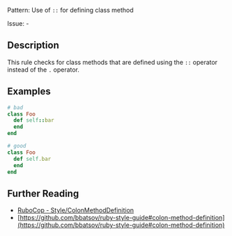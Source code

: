 Pattern: Use of `::` for defining class method

Issue: -

## Description

This rule checks for class methods that are defined using the `::` operator instead of the `.` operator.

## Examples

```ruby
# bad
class Foo
  def self::bar
  end
end

# good
class Foo
  def self.bar
  end
end
```

## Further Reading

* [RuboCop - Style/ColonMethodDefinition](https://rubocop.readthedocs.io/en/latest/cops_style/#stylecolonmethoddefinition)
* [https://github.com/bbatsov/ruby-style-guide#colon-method-definition](https://github.com/bbatsov/ruby-style-guide#colon-method-definition)
